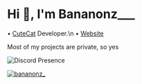 <h1>Hi 👋, I'm Bananonz___</h1>

• [CuteCat](https://cutecat.click) Developer.\n
• [Website](https://www.bananonz.dev) 

Most of my projects are private, so yes

![Discord Presence](https://lanyard.cnrad.dev/api/660477458209964042)

<p align="left"> <a href="https://twitter.com/bananonz_" target="blank"><img src="https://img.shields.io/twitter/follow/bananonz_?logo=twitter&style=for-the-badge" alt="bananonz_" /></a> </p>

